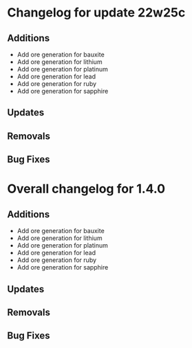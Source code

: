 # Changelog for update 22w25c

## Additions

- Add ore generation for bauxite
- Add ore generation for lithium
- Add ore generation for platinum
- Add ore generation for lead
- Add ore generation for ruby
- Add ore generation for sapphire

## Updates

## Removals

## Bug Fixes

# Overall changelog for 1.4.0

## Additions

- Add ore generation for bauxite
- Add ore generation for lithium
- Add ore generation for platinum
- Add ore generation for lead
- Add ore generation for ruby
- Add ore generation for sapphire

## Updates

## Removals

## Bug Fixes
